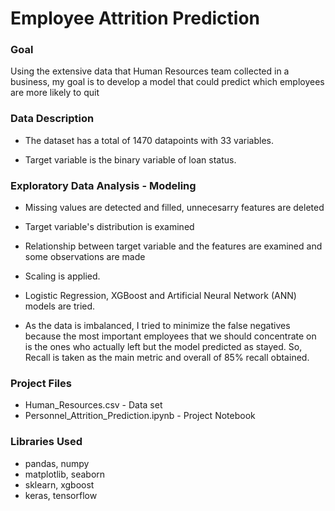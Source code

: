 # Employee Attrition Prediction

### Goal
Using the extensive data that Human Resources team collected in a business, my goal is to develop a model that could predict which employees are more likely to quit

### Data Description
* The dataset has a total of 1470 datapoints with 33 variables.

* Target variable is the binary variable of loan status.

### Exploratory Data Analysis - Modeling
* Missing values are detected and filled, unnecesarry features are deleted

* Target variable's distribution is examined

* Relationship between target variable and the features are examined and some observations are made

* Scaling is applied.

* Logistic Regression, XGBoost and Artificial Neural Network (ANN) models are tried.

* As the data is imbalanced, I tried to minimize the false negatives because the most important employees that we should concentrate on is the ones who actually left but the model predicted as stayed. So, Recall is taken as the main metric and overall of 85% recall obtained.

### Project Files
* Human_Resources.csv - Data set
* Personnel_Attrition_Prediction.ipynb - Project Notebook

### Libraries Used
* pandas, numpy
* matplotlib, seaborn
* sklearn, xgboost
* keras, tensorflow
